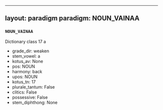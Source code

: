 
---
layout: paradigm
paradigm: NOUN_VAINAA
---
### ` NOUN_VAINAA `

Dictionary class 17 a
* grade_dir: weaken
* stem_vowel: a
* kotus_av: None
* pos: NOUN
* harmony: back
* upos: NOUN
* kotus_tn: 17
* plurale_tantum: False
* clitics: False
* possessive: False
* stem_diphthong: None
